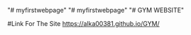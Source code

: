"# myfirstwebpage" 
"# myfirstwebpage" 
 "# GYM WEBSITE"
 
 #Link For The Site  https://alka00381.github.io/GYM/
